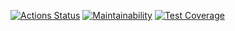 [![Actions Status](https://github.com/chaosmirage/frontend-project-lvl3/workflows/hexlet-check/badge.svg)](https://github.com/chaosmirage/frontend-project-lvl3/actions)
[![Maintainability](https://api.codeclimate.com/v1/badges/79792e49c16e09929f90/maintainability)](https://codeclimate.com/github/chaosmirage/frontend-project-lvl3/maintainability)
[![Test Coverage](https://api.codeclimate.com/v1/badges/79792e49c16e09929f90/test_coverage)](https://codeclimate.com/github/chaosmirage/frontend-project-lvl3/test_coverage)
